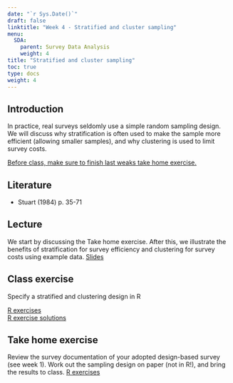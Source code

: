 ```yaml
---
date: "`r Sys.Date()`"
draft: false
linktitle: "Week 4 - Stratified and cluster sampling"
menu:
  SDA:
    parent: Survey Data Analysis
    weight: 4
title: "Stratified and cluster sampling"
toc: true
type: docs
weight: 4
---
```


## Introduction

In practice, real surveys seldomly use a simple random sampling design. We will discuss why stratification is often used to make the sample more efficient (allowing smaller samples), and why clustering is used to limit survey costs.

<ins>Before class, make sure to finish last weaks take home exercise.</ins>

## Literature 

- Stuart (1984) p. 35-71

## Lecture
We start by discussing the Take home exercise. After this, we illustrate the benefits of stratification for survey efficiency and clustering for survey costs using example data. 
[Slides](/files/SDA/lecture_week_40_unequal.pdf)

## Class exercise
Specify a stratified and clustering design in R

[R exercises](/files/SDA/class_exercise_week_40.pdf)  
[R exercise solutions](/files/SDA/class_exercise_week_40_answers.Rmd)

## Take home exercise
Review the survey documentation of your adopted design-based survey (see week 1). Work out the sampling design on paper (not in R!), and bring the results to class.
[R exercises](/files/SDA/take_home_exercise_week_40.pdf)

